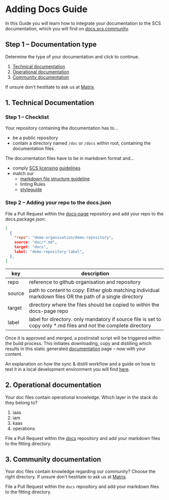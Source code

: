 # Adding Docs Guide

In this Guide you will learn how to integrate your documentation to the SCS documentation, which you will find on [docs.scs.community](https://docs.scs.community).

## Step 1 – Documentation type

Determine the type of your documentation and click to continue.

1. [Technical documentation](#1-technical-documentation)
2. [Operational documentation](#2-operational-documentation)
3. [Community documentation](#3-community-documentation)

If unsure don't hestitate to ask us at [Matrix](https://github.com/SovereignCloudStack/docs/blob/main/community/communication/matrix.md)

## 1. Technical Documentation

### Step 1 – Checklist

Your repository containing the documentation has to...

- be a public repository
- contain a directory named `/doc` or `/docs` within root, containing the documentation files

The documentation files have to be in markdown format and...

- comply [SCS licensing guidelines](https://github.com/SovereignCloudStack/docs/blob/main/community/github/dco-and-licenses.md)
- match our
  - [markdown file structure guideline](https://github.com/SovereignCloudStack/docs/blob/main/community/contribute/doc-files-structure-guide-md)
  - linting Rules
  - [styleguide](https://github.com/SovereignCloudStack/docs/blob/main/community/contribute/styleguide.md)

### Step 2 – Adding your repo to the docs.json

File a Pull Request within the [docs-page](https://github.com/SovereignCloudStack/docs-page) repository and add your repo to the docs.package.json:

```json
[
  {
    "repo": "demo-organisation/demo-repository",
    source: "doc/*.md",
    target: "docs",
    label: "demo-repository-label",
  },
]
```

| key    | description                                                                                                       |
| ------ | ----------------------------------------------------------------------------------------------------------------- |
| repo   | reference to github organisation and repository                                                                   |
| source | path to content to copy: Either glob matching individual markdown files OR the path of a single directory         |
| target | directory where the files should be copied to within the docs-page repo                                           |
| label  | label for directory. only mandatory if source file is set to copy only \*.md files and not the complete directory |

Once it is approved and merged, a postinstall script will be triggered within the build process. This initiates downloading, copy and distilling which results in this static generated [documentation](https://docs.scs.community) page – now with your content.

An explanation on how the sync & distill workflow and a guide on how to test it in a local development environment you will find [here](https://github.com/SovereignCloudStack/docs/blob/main/community/contribute/docs-workflow-explanation.md).

## 2. Operational documentation

Your doc files contain operational knowledge. Which layer in the stack do they belong to?

1. iaas
2. iam
3. kaas
4. operations

File a Pull Request within the [docs](https://github.com/SovereignCloudStack/docs) repository and add your markdown files to the fitting directory.

## 3. Community documentation

Your doc files contain knowledge regarding our community? Choose the right directory. If unsure don't hestitate to ask us at [Matrix](https://github.com/SovereignCloudStack/docs/blob/main/community/communication/matrix.md).

File a Pull Request within the `docs` repository and add your markdown files to the fitting directory.

